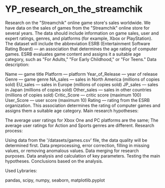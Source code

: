 # YP_research_on_the_streamchik
Research on the "Streamchik" online game store's sales worldwide.
We have data on the sales of games from the "Streamchik" online store for several years. The data should include information on game sales, user and expert ratings, genres, and platforms (for example, Xbox or PlayStation). The dataset will include the abbreviation ESRB (Entertainment Software Rating Board) — an association that determines the age rating of computer games. ESRB evaluates game content and assigns it a suitable age category, such as "For Adults," "For Early Childhood," or "For Teens." Data description:

Name — game title
Platform — platform
Year_of_Release — year of release
Genre — game genre
NA_sales — sales in North America (millions of copies sold)
EU_sales — sales in Europe (millions of copies sold)
JP_sales — sales in Japan (millions of copies sold)
Other_sales — sales in other countries (millions of copies sold)
Critic_Score — critic score (maximum 100)
User_Score — user score (maximum 10)
Rating — rating from the ESRB organization. This association determines the rating of computer games and assigns them a suitable age category.
Main research hypotheses:

The average user ratings for Xbox One and PC platforms are the same;
The average user ratings for Action and Sports genres are different.
Research process:

Using data from the '/datasets/games.csv' file, the data quality will be determined first.
Data preprocessing, error correction, filling in missing values, or removing anomalous values.
Data merging for research purposes.
Data analysis and calculation of key parameters.
Testing the main hypotheses.
Conclusions based on the analysis.

Used Lybraries:

pandas, scipy, numpy, seaborn, matplotlib.pyplot
